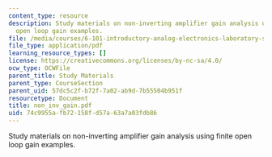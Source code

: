 ```yaml
---
content_type: resource
description: Study materials on non-inverting amplifier gain analysis using finite
  open loop gain examples.
file: /media/courses/6-101-introductory-analog-electronics-laboratory-spring-2007/74c9955afb72158fd57a63a7a03fdb86_non_inv_gain.pdf
file_type: application/pdf
learning_resource_types: []
license: https://creativecommons.org/licenses/by-nc-sa/4.0/
ocw_type: OCWFile
parent_title: Study Materials
parent_type: CourseSection
parent_uid: 57dc5c2f-b72f-7a02-ab9d-7b55504b951f
resourcetype: Document
title: non_inv_gain.pdf
uid: 74c9955a-fb72-158f-d57a-63a7a03fdb86
---
```

Study materials on non-inverting amplifier gain analysis using finite open loop gain examples.